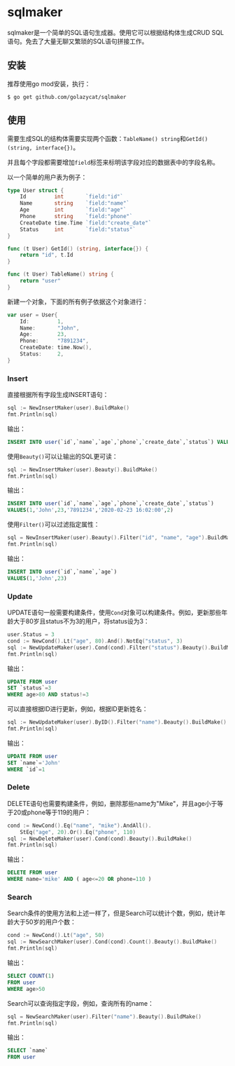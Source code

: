 # sqlmaker

sqlmaker是一个简单的SQL语句生成器。使用它可以根据结构体生成CRUD SQL语句。免去了大量无聊又繁琐的SQL语句拼接工作。

## 安装

推荐使用go mod安装，执行：

```text
$ go get github.com/golazycat/sqlmaker
```

## 使用

需要生成SQL的结构体需要实现两个函数：`TableName() string`和`GetId() (string, interface{})`。

并且每个字段都需要增加`field`标签来标明该字段对应的数据表中的字段名称。

以一个简单的用户表为例子：

```go
type User struct {
	Id         int       `field:"id"`
	Name       string    `field:"name"`
	Age        int       `field:"age"`
	Phone      string    `field:"phone"`
	CreateDate time.Time `field:"create_date"`
	Status     int       `field:"status"`
}

func (t User) GetId() (string, interface{}) {
	return "id", t.Id
}

func (t User) TableName() string {
	return "user"
}
```

新建一个对象，下面的所有例子依据这个对象进行：

```go
var user = User{
	Id:         1,
	Name:       "John",
	Age:        23,
	Phone:      "7891234",
	CreateDate: time.Now(),
	Status:     2,
}
```

### Insert

直接根据所有字段生成INSERT语句：

```go
sql := NewInsertMaker(user).BuildMake()
fmt.Println(sql)
```

输出：

```sql
INSERT INTO user(`id`,`name`,`age`,`phone`,`create_date`,`status`) VALUES(1,'John',23,'7891234','2020-02-23 16:02:00',2)
```

使用`Beauty()`可以让输出的SQL更可读：

```go
sql := NewInsertMaker(user).Beauty().BuildMake()
fmt.Println(sql)
```

输出：

```sql
INSERT INTO user(`id`,`name`,`age`,`phone`,`create_date`,`status`)
VALUES(1,'John',23,'7891234','2020-02-23 16:02:00',2)
```

使用`Filter()`可以过滤指定属性：

```go
sql = NewInsertMaker(user).Beauty().Filter("id", "name", "age").BuildMake()
fmt.Println(sql)
```

输出：

```sql
INSERT INTO user(`id`,`name`,`age`)
VALUES(1,'John',23)
```

### Update

UPDATE语句一般需要构建条件，使用`Cond`对象可以构建条件。例如，更新那些年龄大于80岁且status不为3的用户，将status设为3：

```go
user.Status = 3
cond := NewCond().Lt("age", 80).And().NotEq("status", 3)
sql := NewUpdateMaker(user).Cond(cond).Filter("status").Beauty().BuildMake()
fmt.Println(sql)
```

输出：

```sql
UPDATE FROM user
SET `status`=3
WHERE age>80 AND status!=3
```

可以直接根据ID进行更新，例如，根据ID更新姓名：

```go
sql := NewUpdateMaker(user).ByID().Filter("name").Beauty().BuildMake()
fmt.Println(sql)
```

输出：

```sql
UPDATE FROM user
SET `name`='John'
WHERE `id`=1
```

### Delete

DELETE语句也需要构建条件，例如，删除那些name为"Mike"，并且age小于等于20或phone等于119的用户：

```go
cond := NewCond().Eq("name", "mike").AndAll().
    StEq("age", 20).Or().Eq("phone", 110)
sql := NewDeleteMaker(user).Cond(cond).Beauty().BuildMake()
fmt.Println(sql)
```

输出：

```sql
DELETE FROM user
WHERE name='mike' AND ( age<=20 OR phone=110 )
```

### Search

Search条件的使用方法和上述一样了，但是Search可以统计个数，例如，统计年龄大于50岁的用户个数：

```go
cond := NewCond().Lt("age", 50)
sql := NewSearchMaker(user).Cond(cond).Count().Beauty().BuildMake()
fmt.Println(sql)
```

输出：

```sql
SELECT COUNT(1)
FROM user
WHERE age>50
```

Search可以查询指定字段，例如，查询所有的name：

```go
sql = NewSearchMaker(user).Filter("name").Beauty().BuildMake()
fmt.Println(sql)
```

输出：

```sql
SELECT `name`
FROM user
```
